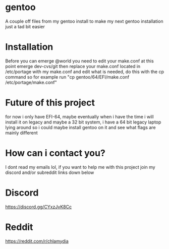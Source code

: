 # gentoo
A couple off files from my gentoo install to make my next gentoo installation just a tad bit easier 

# Installation

Before you can emerge @world you need to edit your make.conf at this point emerge dev-cvs/git then replace your make.conf located in /etc/portage with my make.conf and edit what is needed, do this with the cp command so for example run "cp gentoo/64/EFI/make.conf /etc/portage/make.conf"

# Future of this project

for now i only have EFI-64, maybe eventually when i have the time i will install it on legacy and maybe a 32 bit system, i have a 64 bit legacy laptop lying around so i could maybe install gentoo on it and see what flags are mainly different

# How can i contact you? 

I dont read my emails lol, if you want to help me with this project join my discord and/or subreddit links down below 

# Discord 

https://discord.gg/CYxzJvK8Cc

# Reddit

https://reddit.com/r/chlamydia
